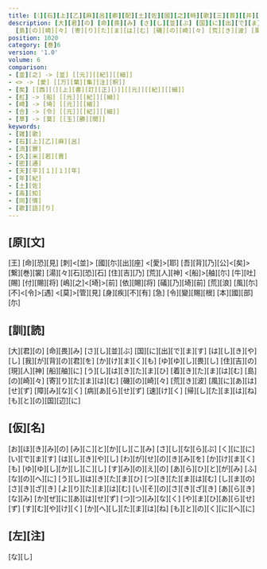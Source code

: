 ```yaml
---
title: [（][石][上][乙][麻][呂][卿][配][土][佐][國][之][時][歌][三][首][[并][短][歌]][）]
description: [大][君][の] [命][畏][み] [さ][し][並][ぶ] [国][に][出][で][ま][す] [は][し][き][や][し] [我][が][背][の][君][を] [か][け][ま][く][も] [ゆ][ゆ][し][畏][し] [住][吉][の] [現][人][神] [船][舳][に] [う][し][は][き][た][ま][ひ] [着][き][た][ま][は][む]
  [島][の][崎][々] [寄][り][た][ま][は][む] [磯][の][崎][々] [荒][き][波] [風][に][あ][は][せ][ず] [障][み][な][く] [病][あ][ら][せ][ず] [速][け][く] [帰][し][た][ま][は][ね] [も][と][の][国][辺][に]
position: 1020
category: [巻]6
version: '1.0'
volume: 6
comparison:
- [並][之] -> [並] [[元]][[紀]][[細]]
- <> -> [愛] [[万][葉][集][注][釈]]
- [矣] [[西][（][上][書][訂][正][）]][[元]][[紀]][[細]]
- [舡] -> [船] [[元]][[紀]][[細]]
- [崎] -> [埼] [[元]][[細]]
- [合] -> [令] [[元]][[紀]][[細]]
- [草] -> [莫] [[玉][勝][間]]
keywords:
- [雑][歌]
- [石][上][乙][麻][呂]
- [流][罪]
- [久][米][若][賣]
- [密][通]
- [天][平][１][１][年]
- [年][紀]
- [土][佐]
- [高][知]
- [同][情]
- [歌][語][り]
---
```


## [原][文]

[王] [命][恐][見] [刺]<[並]> [國][尓][出][座] <[愛]>[耶] [吾][背][乃][公]<[矣]> [繋][巻][裳] [湯][々][石][恐][石] [住][吉][乃] [荒][人][神] <[船]>[舳][尓] [牛][吐][賜] [付][賜][将] [嶋][之]<[埼]>[前] [依][賜][将] [礒][乃][埼][前] [荒][浪] [風][尓][不]<[令]>[遇] <[莫]>[管][見] [身][疾][不][有] [急] [令][變][賜][根] [本][國][部][尓]

## [訓][読]

[大][君][の] [命][畏][み] [さ][し][並][ぶ] [国][に][出][で][ま][す] [は][し][き][や][し] [我][が][背][の][君][を] [か][け][ま][く][も] [ゆ][ゆ][し][畏][し] [住][吉][の] [現][人][神] [船][舳][に] [う][し][は][き][た][ま][ひ] [着][き][た][ま][は][む] [島][の][崎][々] [寄][り][た][ま][は][む] [磯][の][崎][々] [荒][き][波] [風][に][あ][は][せ][ず] [障][み][な][く] [病][あ][ら][せ][ず] [速][け][く] [帰][し][た][ま][は][ね] [も][と][の][国][辺][に]

## [仮][名]

[お][ほ][き][み][の] [み][こ][と][か][し][こ][み] [さ][し][な][ら][ぶ] [く][に][に][い][で][ま][す] [は][し][き][や][し] [わ][が][せ][の][き][み][を] [か][け][ま][く][も] [ゆ][ゆ][し][か][し][こ][し] [す][み][の][え][の] [あ][ら][ひ][と][が][み] [ふ][な][の][へ][に] [う][し][は][き][た][ま][ひ] [つ][き][た][ま][は][む] [し][ま][の][さ][き][ざ][き] [よ][り][た][ま][は][む] [い][そ][の][さ][き][ざ][き] [あ][ら][き][な][み] [か][ぜ][に][あ][は][せ][ず] [つ][つ][み][な][く] [や][ま][ひ][あ][ら][せ][ず] [す][む][や][け][く] [か][へ][し][た][ま][は][ね] [も][と][の][く][に][へ][に]

## [左][注]

[な][し]
